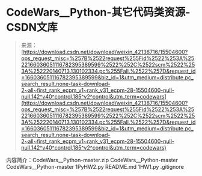 <!--yml
category: codewars
date: 2022-08-13 11:28:39
-->

# CodeWars__Python-其它代码类资源-CSDN文库

> 来源：[https://download.csdn.net/download/weixin_42138716/15504600?ops_request_misc=%257B%2522request%255Fid%2522%253A%2522166036051116782395389599%2522%252C%2522scm%2522%253A%252220140713.130102334.pc%255Fall.%2522%257D&request_id=166036051116782395389599&biz_id=1&utm_medium=distribute.pc_search_result.none-task-download-2~all~first_rank_ecpm_v1~rank_v31_ecpm-28-15504600-null-null.142^v40^control,185^v2^control&utm_term=codewars](https://download.csdn.net/download/weixin_42138716/15504600?ops_request_misc=%257B%2522request%255Fid%2522%253A%2522166036051116782395389599%2522%252C%2522scm%2522%253A%252220140713.130102334.pc%255Fall.%2522%257D&request_id=166036051116782395389599&biz_id=1&utm_medium=distribute.pc_search_result.none-task-download-2~all~first_rank_ecpm_v1~rank_v31_ecpm-28-15504600-null-null.142^v40^control,185^v2^control&utm_term=codewars)

内容简介：CodeWars__Python-master.zip CodeWars__Python-master CodeWars__Python-master 1PyHW2.py README.md 1HW1.py .gitignore